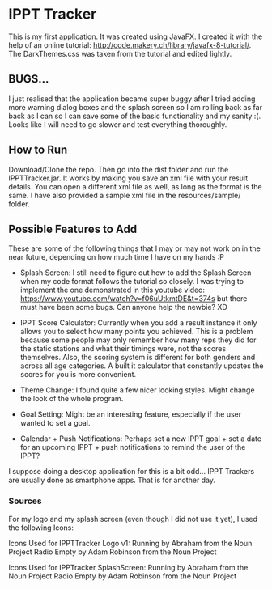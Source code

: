 # IPPT Tracker
This is my first application. It was created using JavaFX. I created it with the help of an online tutorial: http://code.makery.ch/library/javafx-8-tutorial/. The DarkThemes.css was taken from the tutorial and edited lightly.

## BUGS...
I just realised that the application became super buggy after I tried adding more warning dialog boxes and the splash screen so I am rolling back as far back as I can so I can save some of the basic functionality and my sanity :(. Looks like I will need to go slower and test everything thoroughly.

## How to Run
Download/Clone the repo. Then go into the dist folder and run the IPPTTracker.jar. It works by making you save an xml file with your result details. You can open a different xml file as well, as long as the format is the same. I have also provided a sample xml file in the resources/sample/ folder.

## Possible Features to Add
These are some of the following things that I may or may not work on in the near future, depending on how much time I have on my hands :P
- Splash Screen: I still need to figure out how to add the Splash Screen when my code format follows the tutorial so closely. I was trying to implement the one demonstrated in this youtube video: https://www.youtube.com/watch?v=f06uUtkmtDE&t=374s but there must have been some bugs. Can anyone help the newbie? XD

- IPPT Score Calculator: Currently when you add a result instance it only allows you to select how many points you achieved. This is a problem because some people may only remember how many reps they did for the static stations and what their timings were, not the scores themselves. Also, the scoring system is different for both genders and across all age categories. A built it calculator that constantly updates the scores for you is more convenient.

- Theme Change: I found quite a few nicer looking styles. Might change the look of the whole program.

- Goal Setting: Might be an interesting feature, especially if the user wanted to set a goal.

- Calendar + Push Notifications: Perhaps set a new IPPT goal + set a date for an upcoming IPPT + push notifications to remind the user of the IPPT?

I suppose doing a desktop application for this is a bit odd... IPPT Trackers are usually done as smartphone apps. That is for another day.

### Sources
For my logo and my splash screen (even though I did not use it yet), I used the following Icons:

Icons Used for IPPTTracker Logo v1:
Running by Abraham from the Noun Project
Radio Empty by Adam Robinson from the Noun Project

Icons Used for IPPTracker SplashScreen:
Running by Abraham from the Noun Project
Radio Empty by Adam Robinson from the Noun Project
